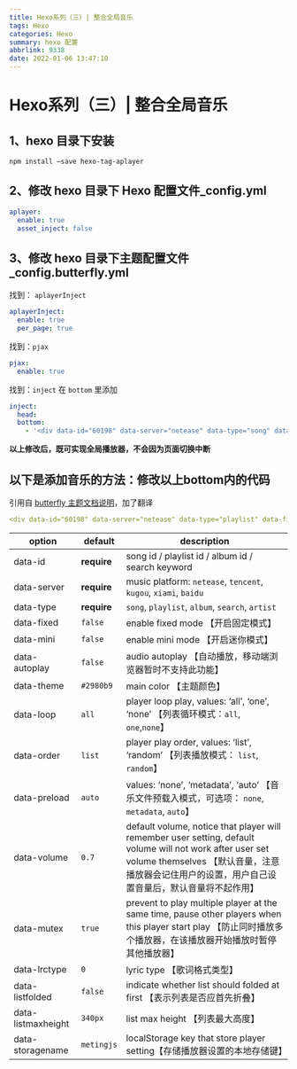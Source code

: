 ```yaml
---
title: Hexo系列（三）| 整合全局音乐
tags: Hexo
categories: Hexo
summary: hexo 配置
abbrlink: 9338
date: 2022-01-06 13:47:10
---
```


# Hexo系列（三）| 整合全局音乐

## 1、hexo 目录下安装  

`npm install –save hexo-tag-aplayer`

## 2、修改 hexo 目录下 Hexo 配置文件_config.yml

```yml
aplayer:
  enable: true
  asset_inject: false
```

## 3、修改 hexo 目录下主题配置文件_config.butterfly.yml  

找到： `aplayerInject`

```yml
aplayerInject:
  enable: true 
  per_page: true
```

找到：`pjax`

```yml
pjax:
  enable: true
```

找到：`inject` 在 `bottom` 里添加

```yml
inject:
  head:
  bottom:
    - '<div data-id="60198" data-server="netease" data-type="song" data-fixed="true" data-autoplay="true"> </div>'
```

**以上修改后，既可实现全局播放器，不会因为页面切换中断**

以下是添加音乐的方法：修改以上bottom内的代码
-------------------------------------------------------------------------------------

引用自 [butterfly 主题文档说明](https://butterfly.js.org/posts/507c070f/#%E9%97%9C%E9%96%89-asset-inject)，加了翻译

```yml
<div data-id="60198" data-server="netease" data-type="playlist" data-fixed="true" data-autoplay="`false`"> </div>
```



<table><thead><tr><th>option</th><th>default</th><th>description</th></tr></thead><tbody><tr><td>data-id</td><td><strong>require</strong></td><td>song id / playlist id / album id / search keyword</td></tr><tr><td>data-server</td><td><strong>require</strong></td><td>music platform: <code>netease</code>, <code>tencent</code>, <code>kugou</code>, <code>xiami</code>, <code>baidu</code></td></tr><tr><td>data-type</td><td><strong>require</strong></td><td><code>song</code>, <code>playlist</code>, <code>album</code>, <code>search</code>, <code>artist</code></td></tr><tr><td>data-fixed</td><td><code>false</code></td><td>enable fixed mode 【开启固定模式】</td></tr><tr><td>data-mini</td><td><code>false</code></td><td>enable mini mode 【开启迷你模式】</td></tr><tr><td>data-autoplay</td><td><code>false</code></td><td>audio autoplay 【自动播放，移动端浏览器暂时不支持此功能】</td></tr><tr><td>data-theme</td><td><code>#2980b9</code></td><td>main color 【主题颜色】</td></tr><tr><td>data-loop</td><td><code>all</code></td><td>player loop play, values: ‘all’, ‘one’, ‘none’ 【列表循环模式：<code>all</code>, <code>one</code>,<code>none</code>】</td></tr><tr><td>data-order</td><td><code>list</code></td><td>player play order, values: ‘list’, ‘random’ 【列表播放模式： <code>list</code>, <code>random</code>】</td></tr><tr><td>data-preload</td><td><code>auto</code></td><td>values: ‘none’, ‘metadata’, ‘auto’ 【音乐文件预载入模式，可选项： <code>none</code>, <code>metadata</code>, <code>auto</code>】</td></tr><tr><td>data-volume</td><td><code>0.7</code></td><td>default volume, notice that player will remember user setting, default volume will not work after user set volume themselves 【默认音量，注意播放器会记住用户的设置，用户自己设置音量后，默认音量将不起作用】</td></tr><tr><td>data-mutex</td><td><code>true</code></td><td>prevent to play multiple player at the same time, pause other players when this player start play 【防止同时播放多个播放器，在该播放器开始播放时暂停其他播放器】</td></tr><tr><td>data-lrctype</td><td><code>0</code></td><td>lyric type 【歌词格式类型】</td></tr><tr><td>data-listfolded</td><td><code>false</code></td><td>indicate whether list should folded at first 【表示列表是否应首先折叠】</td></tr><tr><td>data-listmaxheight</td><td><code>340px</code></td><td>list max height 【列表最大高度】</td></tr><tr><td>data-storagename</td><td><code>metingjs</code></td><td>localStorage key that store player setting【存储播放器设置的本地存储键】</td></tr></tbody></table>

